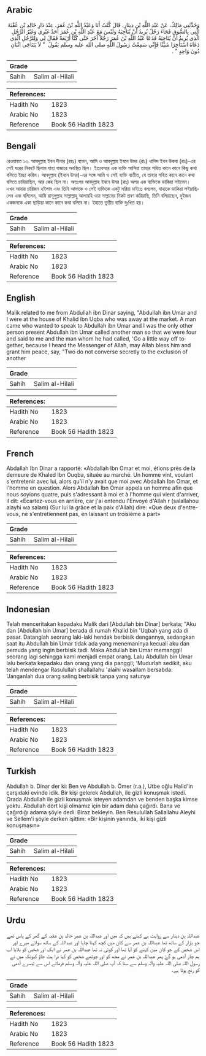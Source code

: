 ## Arabic


<div dir="rtl" lang="ar" style={{fontSize:'larger',backgroundColor:'#f8f9fa',padding:20}}>
وَحَدَّثَنِي مَالِكٌ، عَنْ عَبْدِ اللَّهِ بْنِ دِينَارٍ، قَالَ كُنْتُ أَنَا وَعَبْدُ اللَّهِ بْنُ عُمَرَ، عِنْدَ دَارِ خَالِدِ بْنِ عُقْبَةَ الَّتِي بِالسُّوقِ فَجَاءَ رَجُلٌ يُرِيدُ أَنْ يُنَاجِيَهُ وَلَيْسَ مَعَ عَبْدِ اللَّهِ بْنِ عُمَرَ أَحَدٌ غَيْرِي وَغَيْرُ الرَّجُلِ الَّذِي يُرِيدُ أَنْ يُنَاجِيَهُ فَدَعَا عَبْدُ اللَّهِ بْنُ عُمَرَ رَجُلاً آخَرَ حَتَّى كُنَّا أَرْبَعَةً فَقَالَ لِي وَلِلرَّجُلِ الَّذِي دَعَاهُ اسْتَأْخِرَا شَيْئًا فَإِنِّي سَمِعْتُ رَسُولَ اللَّهِ صلى الله عليه وسلم يَقُولُ ‏ "‏ لاَ يَتَنَاجَى اثْنَانِ دُونَ وَاحِدٍ ‏"‏ ‏.‏
</div>
<div style={{backgroundColor:'#f8f9fa',padding:20, marginBottom: 10}}><table> <thead> <tr> <th>Grade</th> <th></th> </tr> </thead> <tbody> <tr><td>Sahih</td><td>Salim al-Hilali</td></tr></tbody></table><table> <thead> <tr> <th>References:</th> <th></th> </tr> </thead> <tbody><tr><td>Hadith No</td><td>1823</td></tr><tr><td>Arabic No</td><td>1823</td></tr><tr><td>Reference</td><td>Book 56 Hadith 1823</td></tr></tbody></table></div>

## Bengali


<div dir="ltr" lang="bn" style={{fontSize:'larger',backgroundColor:'#f8f9fa',padding:20}}>
রেওয়ায়ত ১৩. আবদুল্লাহ ইবন দীনার (রহঃ) বলেন, আমি ও আবদুল্লাহ ইবনে উমর (রাঃ) খালিদ ইবন উকবা (রাঃ)-এর সেই ঘরের নিকটে ছিলাম যাহা বাজারে অবস্থিত ছিল। ইত্যবসরে এক ব্যক্তি আসিয়া তাহার সহিত কানে কানে কিছু কথা বলিতে ইচ্ছা করিল। আবদুল্লাহ (ইবনে উমর)-এর সঙ্গে আমি ও সেই ব্যক্তি ব্যতীত, যে তাহার সহিত কানে কানে কথা বলিতে চাহিয়াছিল, আর কেহ ছিল না। অতঃপর আবদুল্লাহ ইবনে উমর (রাঃ) অপর এক ব্যক্তিকে ডাকিয়া লইলেন। এখন আমরা চারিজন হইলাম এবং তিনি আমাকে ও সেই ব্যক্তিকে একটু সরিয়া যাইতে বললেন, যাহাকে ডাকিয়া লইয়াছিলেন এবং বলিলেন, আমি রাসূলুল্লাহ সাল্লাল্লাহু আলায়হি ওয়া সাল্লামের নিকট শ্রবণ করিয়াছি, তিনি বলিয়াছেন, দুইজন একজনকে একা ছাড়িয়া কানে কানে কথা বলিবে না। ইহাতে তৃতীয় ব্যক্তি দুঃখিত হয়।
</div>
<div style={{backgroundColor:'#f8f9fa',padding:20, marginBottom: 10}}><table> <thead> <tr> <th>Grade</th> <th></th> </tr> </thead> <tbody> <tr><td>Sahih</td><td>Salim al-Hilali</td></tr></tbody></table><table> <thead> <tr> <th>References:</th> <th></th> </tr> </thead> <tbody><tr><td>Hadith No</td><td>1823</td></tr><tr><td>Arabic No</td><td>1823</td></tr><tr><td>Reference</td><td>Book 56 Hadith 1823</td></tr></tbody></table></div>

## English


<div dir="ltr" lang="en" style={{fontSize:'larger',backgroundColor:'#f8f9fa',padding:20}}>
Malik related to me from Abdullah ibn Dinar saying, "Abdullah ibn Umar and I were at the house of Khalid ibn Uqba who was away at the market. A man came who wanted to speak to Abdullah ibn Umar and I was the only other person present Abdullah ibn Umar called another man so that we were four and said to me and the man whom he had called, 'Go a little way off together, because I heard the Messenger of Allah, may Allah bless him and grant him peace, say, "Two do not converse secretly to the exclusion of another
</div>
<div style={{backgroundColor:'#f8f9fa',padding:20, marginBottom: 10}}><table> <thead> <tr> <th>Grade</th> <th></th> </tr> </thead> <tbody> <tr><td>Sahih</td><td>Salim al-Hilali</td></tr></tbody></table><table> <thead> <tr> <th>References:</th> <th></th> </tr> </thead> <tbody><tr><td>Hadith No</td><td>1823</td></tr><tr><td>Arabic No</td><td>1823</td></tr><tr><td>Reference</td><td>Book 56 Hadith 1823</td></tr></tbody></table></div>

## French


<div dir="ltr" lang="fr" style={{fontSize:'larger',backgroundColor:'#f8f9fa',padding:20}}>
Abdallah Ibn Dinar a rapporté: «Abdallah Ibn Omar et moi, étions près de la demeure de Khaled Ibn Ouqba, située au marché. Un homme vint, voulant s'entretenir avec lui, alors qu'il n'y avait que moi avec Abdallah Ibn Omar, et l'homme en question. Alors Abdallah Ibn Omar appela un homme afin que nous soyions quatre, puis s'adressant à moi et à l'homme qui vient d'arriver, il dit: «Ecartez-vous en arrière, car j'ai entendu l'Envoyé d'Allah r (salallahou alayhi wa salam) (Sur lui la grâce et la paix d'Allah) dire: «Que deux d'entre-vous, ne s'entretiennent pas, en laissant un troisième à part»
</div>
<div style={{backgroundColor:'#f8f9fa',padding:20, marginBottom: 10}}><table> <thead> <tr> <th>Grade</th> <th></th> </tr> </thead> <tbody> <tr><td>Sahih</td><td>Salim al-Hilali</td></tr></tbody></table><table> <thead> <tr> <th>References:</th> <th></th> </tr> </thead> <tbody><tr><td>Hadith No</td><td>1823</td></tr><tr><td>Arabic No</td><td>1823</td></tr><tr><td>Reference</td><td>Book 56 Hadith 1823</td></tr></tbody></table></div>

## Indonesian


<div dir="ltr" lang="id" style={{fontSize:'larger',backgroundColor:'#f8f9fa',padding:20}}>
Telah menceritakan kepadaku Malik dari [Abdullah bin Dinar] berkata; "Aku dan [Abdullah bin Umar] berada di rumah Khalid bin 'Uqbah yang ada di pasar. Datanglah seorang laki-laki hendak berbisik dengannya, sedangkan saat itu Abdullah bin Umar tidak ada yang menemaninya kecuali aku dan pemuda yang ingin berbisik tadi. Maka Abdullah bin Umar memanggil seorang lagi sehingga kami menjadi empat orang. Lalu Abdullah bin Umar lalu berkata kepadaku dan orang yang dia panggil; 'Mudurlah sedikit, aku telah mendengar Rasulullah shallallahu 'alaihi wasallam bersabda: 'Janganlah dua orang saling berbisik tanpa yang satunya
</div>
<div style={{backgroundColor:'#f8f9fa',padding:20, marginBottom: 10}}><table> <thead> <tr> <th>Grade</th> <th></th> </tr> </thead> <tbody> <tr><td>Sahih</td><td>Salim al-Hilali</td></tr></tbody></table><table> <thead> <tr> <th>References:</th> <th></th> </tr> </thead> <tbody><tr><td>Hadith No</td><td>1823</td></tr><tr><td>Arabic No</td><td>1823</td></tr><tr><td>Reference</td><td>Book 56 Hadith 1823</td></tr></tbody></table></div>

## Turkish


<div dir="ltr" lang="tr" style={{fontSize:'larger',backgroundColor:'#f8f9fa',padding:20}}>
Abdullah b. Dinar der ki: Ben ve Abdullah b. Ömer (r.a.), Utbe oğlu Halid'in çarşıdaki evinde idik. Bir kişi gelerek Abdullah, ile gizli konuşmak istedi. Orada Abdullah ile gizli konuşmak isteyen adamdan ve benden başka kimse yoktu. Abdullah dört kişi olmamız için bir adam daha çağırdı. Bana ve çağırdığı adama şöyle dedi: Biraz bekleyin. Ben Resulullah Sallallahu Aleyhi ve Sellem'i şöyle derken işit­tim: «Bir kişinin yanında, iki kişi gizli konuşmasın»
</div>
<div style={{backgroundColor:'#f8f9fa',padding:20, marginBottom: 10}}><table> <thead> <tr> <th>Grade</th> <th></th> </tr> </thead> <tbody> <tr><td>Sahih</td><td>Salim al-Hilali</td></tr></tbody></table><table> <thead> <tr> <th>References:</th> <th></th> </tr> </thead> <tbody><tr><td>Hadith No</td><td>1823</td></tr><tr><td>Arabic No</td><td>1823</td></tr><tr><td>Reference</td><td>Book 56 Hadith 1823</td></tr></tbody></table></div>

## Urdu


<div dir="rtl" lang="ur" style={{fontSize:'larger',backgroundColor:'#f8f9fa',padding:20}}>
عبداللہ بن دینار سے روایت ہے کہتے ہیں کہ میں اور عبداللہ بن عمر خالد بن عقبہ کے گھر کے پاس تھے جو بازار کے ساتھ تھا عبداللہ بن عمر سے کان میں کچھ کہنا چاہا اور عبداللہ کے ساتھ سوائے میرے اور اس شخص کے جو کان میں کہنے کو آیا تھا اور کوئی نہ تھا عبداللہ بن عمر نے ایک اور شخص کو بلایا اب ہم چار آدمی ہو گۓ پھر عبداللہ بن عمر نے مجھ کو اور چوتھے شخص کو کہا ذرا ہٹ جاؤ کیونکہ میں نے رسول اللہ صلی اللہ علیہ وآلہ وسلم سے سنا کہ آپ صلی اللہ علیہ وآلہ وسلم فرماتے اس سے تیسرے آدمی کو رنج ہوتا ہے۔
</div>
<div style={{backgroundColor:'#f8f9fa',padding:20, marginBottom: 10}}><table> <thead> <tr> <th>Grade</th> <th></th> </tr> </thead> <tbody> <tr><td>Sahih</td><td>Salim al-Hilali</td></tr></tbody></table><table> <thead> <tr> <th>References:</th> <th></th> </tr> </thead> <tbody><tr><td>Hadith No</td><td>1823</td></tr><tr><td>Arabic No</td><td>1823</td></tr><tr><td>Reference</td><td>Book 56 Hadith 1823</td></tr></tbody></table></div>